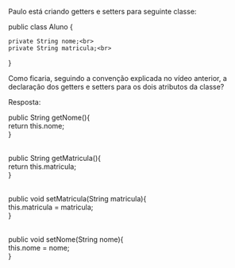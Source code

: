 Paulo está criando getters e setters para seguinte classe:

public class Aluno {

    private String nome;<br>
    private String matricula;<br>

}


Como ficaria, seguindo a convenção explicada no vídeo anterior, a declaração dos getters e setters para os dois atributos da classe?

Resposta:

public String getNome(){<br>
   return this.nome;<br>
}<br><br>

public String getMatricula(){<br>
   return this.matricula;<br>
}<br><br>

public void setMatricula(String matricula){<br>
   this.matricula = matricula;<br>
}<br><br>

public void setNome(String nome){<br>
   this.nome = nome;<br>
}<br>